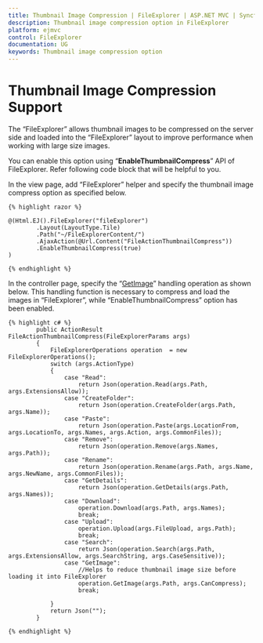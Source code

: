 ```yaml
---
title: Thumbnail Image Compression | FileExplorer | ASP.NET MVC | Syncfusion
description: Thumbnail image compression option in FileExplorer
platform: ejmvc
control: FileExplorer
documentation: UG
keywords: Thumbnail image compression option
---
```


# Thumbnail Image Compression Support

The “FileExplorer” allows thumbnail images to be compressed on the server side and loaded into the “FileExplorer” layout to improve performance when working with large size images.

You can enable this option using “**EnableThumbnailCompress**” API of FileExplorer. Refer following code block that will be helpful to you.

In the view page, add “FileExplorer” helper and specify the thumbnail image compress option as specified below.


    {% highlight razor %}

    @(Html.EJ().FileExplorer("fileExplorer")
            .Layout(LayoutType.Tile)
            .Path("~/FileExplorerContent/")
            .AjaxAction(@Url.Content("FileActionThumbnailCompress"))
            .EnableThumbnailCompress(true)
    )

    {% endhighlight %}

In the controller page, specify the “[GetImage](https://help.syncfusion.com/cr/cref_files/aspnetmvc/Syncfusion.EJ~Syncfusion.JavaScript.FileExplorerOperations~GetImage.html)” handling operation as shown below. This handling function is necessary to compress and load the images in “FileExplorer”, while “EnableThumbnailCompress” option has been enabled.

    {% highlight c# %}
            public ActionResult FileActionThumbnailCompress(FileExplorerParams args)
            {
                FileExplorerOperations operation  = new FileExplorerOperations();
                switch (args.ActionType)
                {
                    case "Read":
                        return Json(operation.Read(args.Path, args.ExtensionsAllow));
                    case "CreateFolder":
                        return Json(operation.CreateFolder(args.Path, args.Name));
                    case "Paste":
                        return Json(operation.Paste(args.LocationFrom, args.LocationTo, args.Names, args.Action, args.CommonFiles));
                    case "Remove":
                        return Json(operation.Remove(args.Names, args.Path));
                    case "Rename":
                        return Json(operation.Rename(args.Path, args.Name, args.NewName, args.CommonFiles));
                    case "GetDetails":
                        return Json(operation.GetDetails(args.Path, args.Names));
                    case "Download":
                        operation.Download(args.Path, args.Names);
                        break;               
                    case "Upload":
                        operation.Upload(args.FileUpload, args.Path);
                        break;
                    case "Search":
                        return Json(operation.Search(args.Path, args.ExtensionsAllow, args.SearchString, args.CaseSensitive));
                    case "GetImage":
                        //Helps to reduce thumbnail image size before loading it into FileExplorer
                        operation.GetImage(args.Path, args.CanCompress);
                        break;

                }
                return Json("");
            }

    {% endhighlight %}
